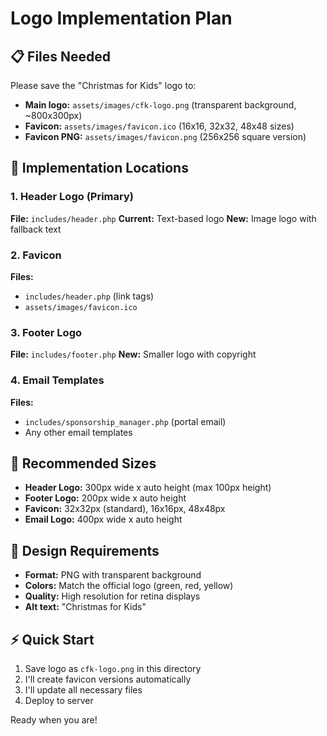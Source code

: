 # Logo Implementation Plan

## 📋 Files Needed

Please save the "Christmas for Kids" logo to:
- **Main logo:** `assets/images/cfk-logo.png` (transparent background, ~800x300px)
- **Favicon:** `assets/images/favicon.ico` (16x16, 32x32, 48x48 sizes)
- **Favicon PNG:** `assets/images/favicon.png` (256x256 square version)

## 🎯 Implementation Locations

### 1. Header Logo (Primary)
**File:** `includes/header.php`
**Current:** Text-based logo
**New:** Image logo with fallback text

### 2. Favicon
**Files:**
- `includes/header.php` (link tags)
- `assets/images/favicon.ico`

### 3. Footer Logo
**File:** `includes/footer.php`
**New:** Smaller logo with copyright

### 4. Email Templates
**Files:**
- `includes/sponsorship_manager.php` (portal email)
- Any other email templates

## 📐 Recommended Sizes

- **Header Logo:** 300px wide x auto height (max 100px height)
- **Footer Logo:** 200px wide x auto height
- **Favicon:** 32x32px (standard), 16x16px, 48x48px
- **Email Logo:** 400px wide x auto height

## 🎨 Design Requirements

- **Format:** PNG with transparent background
- **Colors:** Match the official logo (green, red, yellow)
- **Quality:** High resolution for retina displays
- **Alt text:** "Christmas for Kids"

## ⚡ Quick Start

1. Save logo as `cfk-logo.png` in this directory
2. I'll create favicon versions automatically
3. I'll update all necessary files
4. Deploy to server

Ready when you are!

